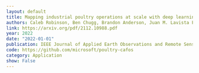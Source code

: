 ```yaml
---
layout: default 
title: Mapping industrial poultry operations at scale with deep learning and aerial imagery
authors: Caleb Robinson, Ben Chugg, Brandon Anderson, Juan M. Lavista Ferres, Daniel E. Ho
link: https://arxiv.org/pdf/2112.10988.pdf
year: 2022 
date: "2022-01-01"
publication: IEEE Journal of Applied Earth Observations and Remote Sensing
code: https://github.com/microsoft/poultry-cafos
category: Application
show: False
---
```

